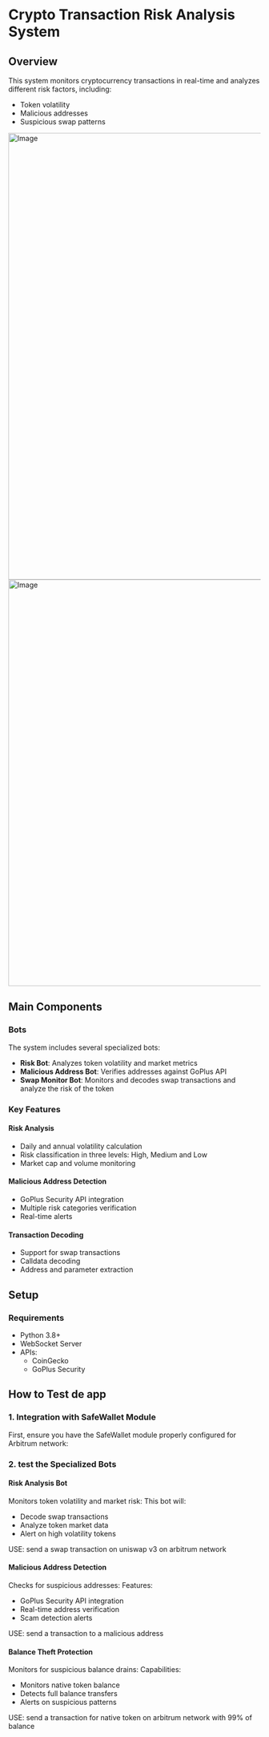 # Crypto Transaction Risk Analysis System

## Overview
This system monitors cryptocurrency transactions in real-time and analyzes different risk factors, including:

- Token volatility
- Malicious addresses 
- Suspicious swap patterns

<img width="891" alt="Image" src="https://github.com/user-attachments/assets/61cb7318-b533-46f4-93ee-95b5fbe43b70" />

<img width="811" alt="Image" src="https://github.com/user-attachments/assets/062831b3-61d5-4c31-95ad-cd95e2ca55bb" />

## Main Components

### Bots
The system includes several specialized bots:

- **Risk Bot**: Analyzes token volatility and market metrics
- **Malicious Address Bot**: Verifies addresses against GoPlus API
- **Swap Monitor Bot**: Monitors and decodes swap transactions and analyze the risk of the token

### Key Features

#### Risk Analysis
- Daily and annual volatility calculation
- Risk classification in three levels: High, Medium and Low
- Market cap and volume monitoring

#### Malicious Address Detection
- GoPlus Security API integration
- Multiple risk categories verification
- Real-time alerts

#### Transaction Decoding
- Support for swap transactions
- Calldata decoding
- Address and parameter extraction

## Setup

### Requirements
- Python 3.8+
- WebSocket Server
- APIs:
  - CoinGecko
  - GoPlus Security



## How to Test de app

### 1. Integration with SafeWallet Module
First, ensure you have the SafeWallet module properly configured for Arbitrum network:
### 2. test the Specialized Bots
#### Risk Analysis Bot
Monitors token volatility and market risk:
This bot will:
- Decode swap transactions
- Analyze token market data
- Alert on high volatility tokens

USE: send a swap transaction on uniswap v3 on arbitrum network


#### Malicious Address Detection
Checks for suspicious addresses:
Features:
- GoPlus Security API integration
- Real-time address verification
- Scam detection alerts

USE: send a transaction to a malicious address

#### Balance Theft Protection
Monitors for suspicious balance drains:
Capabilities:
- Monitors native token balance
- Detects full balance transfers
- Alerts on suspicious patterns

USE: send a transaction for native token on arbitrum network with 99% of balance
